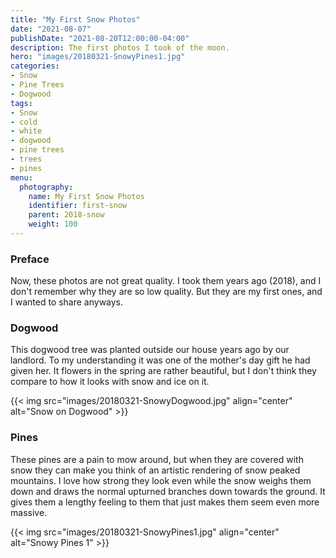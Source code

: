 ```yaml
---
title: "My First Snow Photos"
date: "2021-08-07"
publishDate: "2021-08-20T12:00:00-04:00"
description: The first photos I took of the moon.
hero: "images/20180321-SnowyPines1.jpg"
categories:
- Snow
- Pine Trees
- Dogwood
tags:
- Snow
- cold
- white
- dogwood
- pine trees
- trees
- pines
menu:
  photography:
    name: My First Snow Photos
    identifier: first-snow
    parent: 2018-snow
    weight: 100
---
```


### Preface
Now, these photos are not great quality. I took them years ago (2018), and I don't remember why they are so low quality. But they are my first ones, and I wanted to share anyways.

### Dogwood
This dogwood tree was planted outside our house years ago by our landlord. To my understanding it was one of the mother's day gift he had given her. It flowers in the spring are rather beautiful, but I don't think they compare to how it looks with snow and ice on it.


{{< img src="images/20180321-SnowyDogwood.jpg" align="center" alt="Snow on Dogwood" >}}

### Pines
These pines are a pain to mow around, but when they are covered with snow they can make you think of an artistic rendering of snow peaked mountains. I love how strong they look even while the snow weighs them down and draws the normal upturned branches down towards the ground. It gives them a lengthy feeling to them that just makes them seem even more massive.

{{< img src="images/20180321-SnowyPines1.jpg" align="center" alt="Snowy Pines 1" >}}
